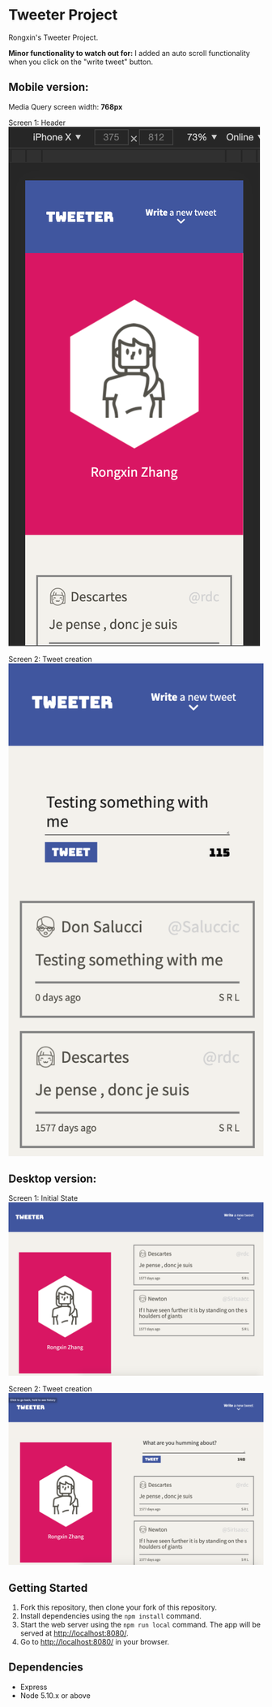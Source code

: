 # Tweeter Project

Rongxin's Tweeter Project.

**Minor functionality to watch out for:**
I added an auto scroll functionality when you click on the "write tweet" button.

## Mobile version:
Media Query screen width: **768px**

Screen 1: Header
!["Mobile-Screen"](https://raw.githubusercontent.com/RongxinZhang/tweeter/master/docs/mobile-1.png)

Screen 2: Tweet creation
!["Mobile-Screen2"](https://raw.githubusercontent.com/RongxinZhang/tweeter/master/docs/mobile-2.png)

## Desktop version:

Screen 1: Initial State
!["desktop-Screen1"](https://raw.githubusercontent.com/RongxinZhang/tweeter/master/docs/dekstop-1.png)

Screen 2: Tweet creation
!["desktop-Screen2"](https://raw.githubusercontent.com/RongxinZhang/tweeter/master/docs/dekstop-2.png)

## Getting Started

1. Fork this repository, then clone your fork of this repository.
2. Install dependencies using the `npm install` command.
3. Start the web server using the `npm run local` command. The app will be served at <http://localhost:8080/>.
4. Go to <http://localhost:8080/> in your browser.

## Dependencies

- Express
- Node 5.10.x or above

